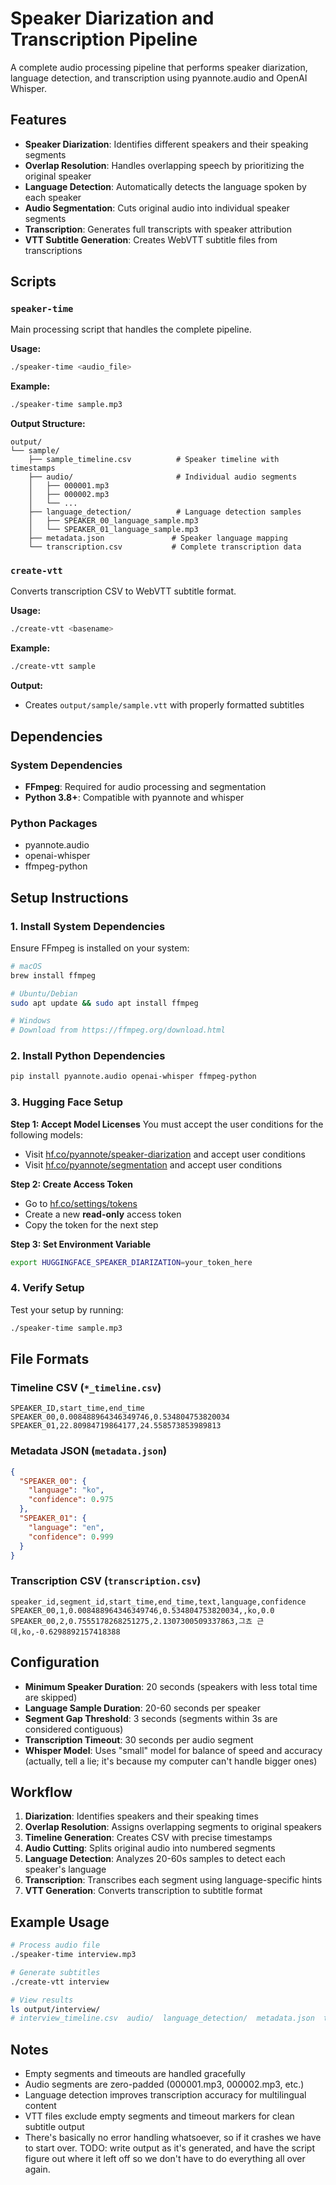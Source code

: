 # Speaker Diarization and Transcription Pipeline

A complete audio processing pipeline that performs speaker diarization, language detection, and transcription using pyannote.audio and OpenAI Whisper.

## Features

- **Speaker Diarization**: Identifies different speakers and their speaking segments
- **Overlap Resolution**: Handles overlapping speech by prioritizing the original speaker
- **Language Detection**: Automatically detects the language spoken by each speaker
- **Audio Segmentation**: Cuts original audio into individual speaker segments
- **Transcription**: Generates full transcripts with speaker attribution
- **VTT Subtitle Generation**: Creates WebVTT subtitle files from transcriptions

## Scripts

### `speaker-time`
Main processing script that handles the complete pipeline.

**Usage:**
```bash
./speaker-time <audio_file>
```

**Example:**
```bash
./speaker-time sample.mp3
```

**Output Structure:**
```
output/
└── sample/
    ├── sample_timeline.csv          # Speaker timeline with timestamps
    ├── audio/                       # Individual audio segments
    │   ├── 000001.mp3
    │   ├── 000002.mp3
    │   └── ...
    ├── language_detection/          # Language detection samples
    │   ├── SPEAKER_00_language_sample.mp3
    │   └── SPEAKER_01_language_sample.mp3
    ├── metadata.json               # Speaker language mapping
    └── transcription.csv           # Complete transcription data
```

### `create-vtt`
Converts transcription CSV to WebVTT subtitle format.

**Usage:**
```bash
./create-vtt <basename>
```

**Example:**
```bash
./create-vtt sample
```

**Output:**
- Creates `output/sample/sample.vtt` with properly formatted subtitles

## Dependencies

### System Dependencies
- **FFmpeg**: Required for audio processing and segmentation
- **Python 3.8+**: Compatible with pyannote and whisper

### Python Packages
- pyannote.audio
- openai-whisper
- ffmpeg-python

## Setup Instructions

### 1. Install System Dependencies
Ensure FFmpeg is installed on your system:
```bash
# macOS
brew install ffmpeg

# Ubuntu/Debian
sudo apt update && sudo apt install ffmpeg

# Windows
# Download from https://ffmpeg.org/download.html
```

### 2. Install Python Dependencies
```bash
pip install pyannote.audio openai-whisper ffmpeg-python
```

### 3. Hugging Face Setup

**Step 1: Accept Model Licenses**
You must accept the user conditions for the following models:
- Visit [hf.co/pyannote/speaker-diarization](https://huggingface.co/pyannote/speaker-diarization) and accept user conditions
- Visit [hf.co/pyannote/segmentation](https://huggingface.co/pyannote/segmentation) and accept user conditions

**Step 2: Create Access Token**
- Go to [hf.co/settings/tokens](https://huggingface.co/settings/tokens)
- Create a new **read-only** access token
- Copy the token for the next step

**Step 3: Set Environment Variable**
```bash
export HUGGINGFACE_SPEAKER_DIARIZATION=your_token_here
```

### 4. Verify Setup
Test your setup by running:
```bash
./speaker-time sample.mp3
```

## File Formats

### Timeline CSV (`*_timeline.csv`)
```csv
SPEAKER_ID,start_time,end_time
SPEAKER_00,0.008488964346349746,0.534804753820034
SPEAKER_01,22.80984719864177,24.558573853989813
```

### Metadata JSON (`metadata.json`)
```json
{
  "SPEAKER_00": {
    "language": "ko",
    "confidence": 0.975
  },
  "SPEAKER_01": {
    "language": "en",
    "confidence": 0.999
  }
}
```

### Transcription CSV (`transcription.csv`)
```csv
speaker_id,segment_id,start_time,end_time,text,language,confidence
SPEAKER_00,1,0.008488964346349746,0.534804753820034,,ko,0.0
SPEAKER_00,2,0.7555178268251275,2.1307300509337863,그쵸 근데,ko,-0.6298892157418388
```

## Configuration

- **Minimum Speaker Duration**: 20 seconds (speakers with less total time are skipped)
- **Language Sample Duration**: 20-60 seconds per speaker
- **Segment Gap Threshold**: 3 seconds (segments within 3s are considered contiguous)
- **Transcription Timeout**: 30 seconds per audio segment
- **Whisper Model**: Uses "small" model for balance of speed and accuracy (actually, tell a lie; it's because my computer can't handle bigger ones)

## Workflow

1. **Diarization**: Identifies speakers and their speaking times
2. **Overlap Resolution**: Assigns overlapping segments to original speakers
3. **Timeline Generation**: Creates CSV with precise timestamps
4. **Audio Cutting**: Splits original audio into numbered segments
5. **Language Detection**: Analyzes 20-60s samples to detect each speaker's language
6. **Transcription**: Transcribes each segment using language-specific hints
7. **VTT Generation**: Converts transcription to subtitle format

## Example Usage

```bash
# Process audio file
./speaker-time interview.mp3

# Generate subtitles
./create-vtt interview

# View results
ls output/interview/
# interview_timeline.csv  audio/  language_detection/  metadata.json  transcription.csv  interview.vtt
```

## Notes

- Empty segments and timeouts are handled gracefully
- Audio segments are zero-padded (000001.mp3, 000002.mp3, etc.)
- Language detection improves transcription accuracy for multilingual content
- VTT files exclude empty segments and timeout markers for clean subtitle output
- There's basically no error handling whatsoever, so if it crashes we have to start over. TODO: write output as it's generated, and have the script figure out where it left off so we don't have to do everything all over again.
